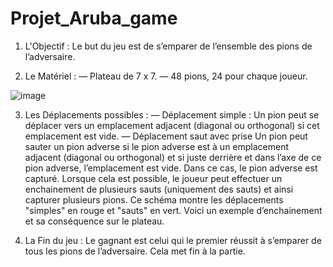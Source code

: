 # Projet_Aruba_game
1) L'Objectif :
Le but du jeu est de s’emparer de l’ensemble des pions de l’adversaire.

3) Le Matériel :
— Plateau de 7 x 7.
— 48 pions, 24 pour chaque joueur.

![image](https://github.com/Chehab-MOSAAD/Projet_Aruba_game/assets/114508258/f59f77ba-2d98-4ab3-ab24-9758782140de)

3) Les Déplacements possibles :
— Déplacement simple :
  Un pion peut se déplacer vers un emplacement adjacent (diagonal ou orthogonal) si cet emplacement est vide.
— Déplacement saut avec prise
  Un pion peut sauter un pion adverse si le pion adverse est à un emplacement adjacent (diagonal ou orthogonal) et si juste derrière et dans l’axe de ce pion adverse, l’emplacement est vide. Dans ce cas, le pion adverse est capturé. Lorsque cela est possible, le joueur peut effectuer un enchainement de plusieurs sauts (uniquement des sauts) et ainsi capturer plusieurs pions.
  Ce schéma montre les déplacements "simples" en rouge et "sauts" en vert.
  Voici un exemple d’enchainement et sa conséquence sur le plateau.

4) La Fin du jeu :
Le gagnant est celui qui le premier réussit à s’emparer de tous les pions de l’adversaire. Cela met fin à la partie.

